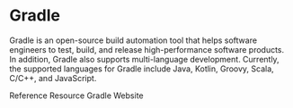 # Gradle

Gradle is an open-source build automation tool that helps software engineers to test, build, and release high-performance software products. In addition, Gradle also supports multi-language development. Currently, the supported languages for Gradle include Java, Kotlin, Groovy, Scala, C/C++, and JavaScript.

<ResourceGroupTitle>Reference Resource</ResourceGroupTitle>
<BadgeLink colorScheme='blue' badgeText='Official Website' href='https://gradle.org/'>Gradle Website</BadgeLink>
